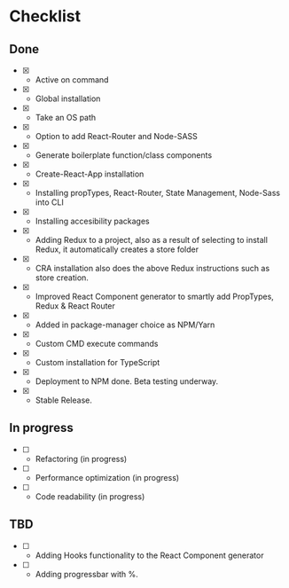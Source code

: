 # Checklist

## Done

- [x] - Active on command
- [x] - Global installation
- [x] - Take an OS path
- [x] - Option to add React-Router and Node-SASS
- [x] - Generate boilerplate function/class components
- [x] - Create-React-App installation
- [x] - Installing propTypes, React-Router, State Management, Node-Sass into CLI
- [x] - Installing accesibility packages
- [x] - Adding Redux to a project, also as a result of selecting to install Redux, it automatically creates a store folder
- [x] - CRA installation also does the above Redux instructions such as store creation.
- [x] - Improved React Component generator to smartly add PropTypes, Redux & React Router
- [x] - Added in package-manager choice as NPM/Yarn
- [x] - Custom CMD execute commands
- [x] - Custom installation for TypeScript
- [x] - Deployment to NPM done. Beta testing underway.
- [x] - Stable Release.

## In progress

- [ ] - Refactoring (in progress)
- [ ] - Performance optimization (in progress)
- [ ] - Code readability (in progress)

## TBD

- [ ] - Adding Hooks functionality to the React Component generator
- [ ] - Adding progressbar with %.
